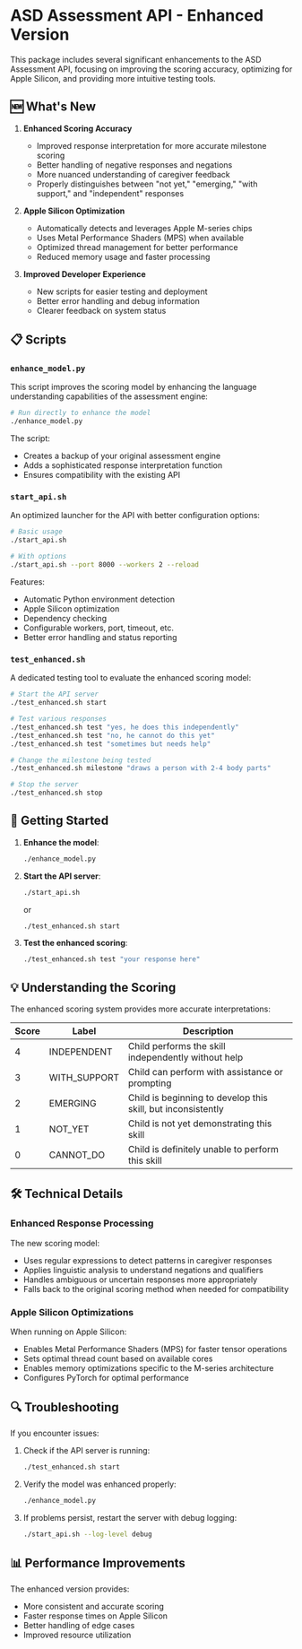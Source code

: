 # ASD Assessment API - Enhanced Version

This package includes several significant enhancements to the ASD Assessment API, focusing on improving the scoring accuracy, optimizing for Apple Silicon, and providing more intuitive testing tools.

## 🆕 What's New

1. **Enhanced Scoring Accuracy**
   - Improved response interpretation for more accurate milestone scoring
   - Better handling of negative responses and negations
   - More nuanced understanding of caregiver feedback
   - Properly distinguishes between "not yet," "emerging," "with support," and "independent" responses

2. **Apple Silicon Optimization**
   - Automatically detects and leverages Apple M-series chips
   - Uses Metal Performance Shaders (MPS) when available
   - Optimized thread management for better performance
   - Reduced memory usage and faster processing

3. **Improved Developer Experience**
   - New scripts for easier testing and deployment
   - Better error handling and debug information
   - Clearer feedback on system status

## 📋 Scripts

### `enhance_model.py`

This script improves the scoring model by enhancing the language understanding capabilities of the assessment engine:

```bash
# Run directly to enhance the model
./enhance_model.py
```

The script:
- Creates a backup of your original assessment engine
- Adds a sophisticated response interpretation function
- Ensures compatibility with the existing API

### `start_api.sh`

An optimized launcher for the API with better configuration options:

```bash
# Basic usage
./start_api.sh

# With options
./start_api.sh --port 8000 --workers 2 --reload
```

Features:
- Automatic Python environment detection
- Apple Silicon optimization
- Dependency checking
- Configurable workers, port, timeout, etc.
- Better error handling and status reporting

### `test_enhanced.sh`

A dedicated testing tool to evaluate the enhanced scoring model:

```bash
# Start the API server
./test_enhanced.sh start

# Test various responses
./test_enhanced.sh test "yes, he does this independently"
./test_enhanced.sh test "no, he cannot do this yet"
./test_enhanced.sh test "sometimes but needs help"

# Change the milestone being tested
./test_enhanced.sh milestone "draws a person with 2-4 body parts"

# Stop the server
./test_enhanced.sh stop
```

## 🚀 Getting Started

1. **Enhance the model**:
   ```bash
   ./enhance_model.py
   ```

2. **Start the API server**:
   ```bash
   ./start_api.sh
   ```
   or
   ```bash
   ./test_enhanced.sh start
   ```

3. **Test the enhanced scoring**:
   ```bash
   ./test_enhanced.sh test "your response here"
   ```

## 💡 Understanding the Scoring

The enhanced scoring system provides more accurate interpretations:

| Score | Label | Description |
|-------|-------|-------------|
| 4 | INDEPENDENT | Child performs the skill independently without help |
| 3 | WITH_SUPPORT | Child can perform with assistance or prompting |
| 2 | EMERGING | Child is beginning to develop this skill, but inconsistently |
| 1 | NOT_YET | Child is not yet demonstrating this skill |
| 0 | CANNOT_DO | Child is definitely unable to perform this skill |

## 🛠️ Technical Details

### Enhanced Response Processing

The new scoring model:
- Uses regular expressions to detect patterns in caregiver responses
- Applies linguistic analysis to understand negations and qualifiers
- Handles ambiguous or uncertain responses more appropriately
- Falls back to the original scoring method when needed for compatibility

### Apple Silicon Optimizations

When running on Apple Silicon:
- Enables Metal Performance Shaders (MPS) for faster tensor operations
- Sets optimal thread count based on available cores
- Enables memory optimizations specific to the M-series architecture
- Configures PyTorch for optimal performance

## 🔍 Troubleshooting

If you encounter issues:

1. Check if the API server is running:
   ```bash
   ./test_enhanced.sh start
   ```

2. Verify the model was enhanced properly:
   ```bash
   ./enhance_model.py
   ```

3. If problems persist, restart the server with debug logging:
   ```bash
   ./start_api.sh --log-level debug
   ```

## 📊 Performance Improvements

The enhanced version provides:
- More consistent and accurate scoring
- Faster response times on Apple Silicon
- Better handling of edge cases
- Improved resource utilization 
